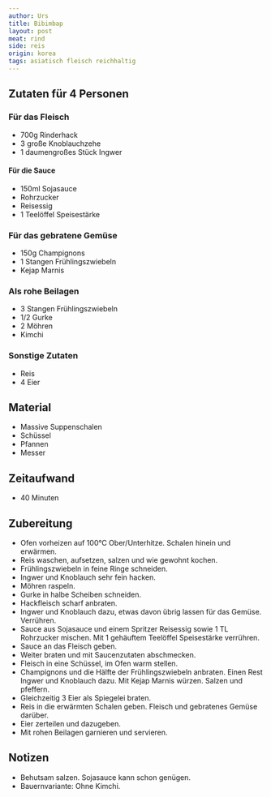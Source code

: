 ```yaml
---
author: Urs
title: Bibimbap
layout: post
meat: rind
side: reis
origin: korea
tags: asiatisch fleisch reichhaltig
---
```

## Zutaten für 4 Personen

### Für das Fleisch
 * 700g Rinderhack
 * 3 große Knoblauchzehe
 * 1 daumengroßes Stück Ingwer

#### Für die Sauce
  * 150ml Sojasauce
  * Rohrzucker
  * Reisessig
  * 1 Teelöffel Speisestärke

### Für das gebratene Gemüse
 * 150g Champignons
 * 1 Stangen Frühlingszwiebeln
 * Kejap Marnis

### Als rohe Beilagen
 * 3 Stangen Frühlingszwiebeln
 * 1/2 Gurke
 * 2 Möhren
 * Kimchi

### Sonstige Zutaten
 * Reis
 * 4 Eier

## Material
 * Massive Suppenschalen
 * Schüssel
 * Pfannen
 * Messer

## Zeitaufwand
 * 40 Minuten

## Zubereitung
 * Ofen vorheizen auf 100°C Ober/Unterhitze. Schalen hinein und erwärmen.
 * Reis waschen, aufsetzen, salzen und wie gewohnt kochen.
 * Frühlingszwiebeln in feine Ringe schneiden.
 * Ingwer und Knoblauch sehr fein hacken.
 * Möhren raspeln.
 * Gurke in halbe Scheiben schneiden.
 * Hackfleisch scharf anbraten.
 * Ingwer und Knoblauch dazu, etwas davon übrig lassen für das Gemüse. Verrühren.
 * Sauce aus Sojasauce und einem Spritzer Reisessig sowie 1 TL Rohrzucker mischen. Mit 1 gehäuftem Teelöffel Speisestärke verrühren.
 * Sauce an das Fleisch geben.
 * Weiter braten und mit Saucenzutaten abschmecken.
 * Fleisch in eine Schüssel, im Ofen warm stellen.
 * Champignons und die Hälfte der Frühlingszwiebeln anbraten. Einen Rest Ingwer und Knoblauch dazu. Mit Kejap Marnis würzen. Salzen und pfeffern.
 * Gleichzeitig 3 Eier als Spiegelei braten.
 * Reis in die erwärmten Schalen geben. Fleisch und gebratenes Gemüse darüber.
 * Eier zerteilen und dazugeben.
 * Mit rohen Beilagen garnieren und servieren.

## Notizen
 * Behutsam salzen. Sojasauce kann schon genügen.
 * Bauernvariante: Ohne Kimchi.
